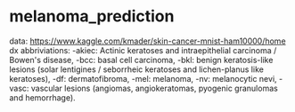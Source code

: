 # melanoma_prediction
data: https://www.kaggle.com/kmader/skin-cancer-mnist-ham10000/home
    dx abbriviations:
    -akiec: Actinic keratoses and intraepithelial carcinoma / Bowen's disease, 
    -bcc: basal cell carcinoma, 
    -bkl: benign keratosis-like lesions (solar lentigines / seborrheic keratoses and lichen-planus like keratoses), 
    -df: dermatofibroma, 
    -mel: melanoma, 
    -nv: melanocytic nevi,
    -vasc: vascular lesions (angiomas, angiokeratomas, pyogenic granulomas and hemorrhage).
